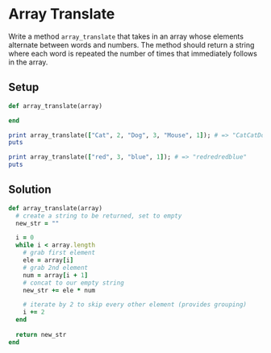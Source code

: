 # Array Translate

Write a method `array_translate` that takes in an array whose elements alternate between words and numbers. The method should return a string where each word is repeated the number of times that immediately follows in the array.

## Setup

```ruby
def array_translate(array)

end

print array_translate(["Cat", 2, "Dog", 3, "Mouse", 1]); # => "CatCatDogDogDogMouse"
puts

print array_translate(["red", 3, "blue", 1]); # => "redredredblue"
puts
```

## Solution

```ruby
def array_translate(array)
  # create a string to be returned, set to empty 
  new_str = ""

  i = 0
  while i < array.length
    # grab first element
    ele = array[i]
    # grab 2nd element
    num = array[i + 1]
    # concat to our empty string
    new_str += ele * num

    # iterate by 2 to skip every other element (provides grouping)
    i += 2
  end
  
  return new_str
end
```